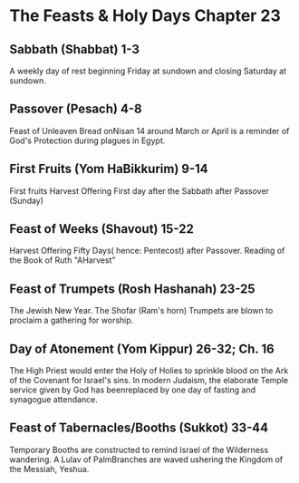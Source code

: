 # The Feasts & Holy Days Chapter 23

## Sabbath (Shabbat) 1-3

A weekly day of rest beginning Friday at sundown and closing Saturday at sundown.

## Passover (Pesach) 4-8

Feast of Unleaven Bread onNisan 14 around March or April is a reminder of God's Protection during plagues in Egypt.

## First Fruits (Yom HaBikkurim) 9-14

First fruits Harvest Offering First day after the Sabbath after Passover (Sunday)

## Feast of Weeks (Shavout) 15-22

Harvest Offering Fifty Days( hence: Pentecost) after Passover. Reading of the Book of Ruth "AHarvest"

## Feast of Trumpets (Rosh Hashanah) 23-25

The Jewish New Year. The Shofar (Ram's horn) Trumpets are blown to proclaim a gathering for worship.

## Day of Atonement (Yom Kippur) 26-32; Ch. 16

The High Priest would enter the Holy of Holies to sprinkle blood on the Ark of the Covenant for Israel's sins. In modern Judaism, the elaborate Temple service given by God has beenreplaced by one day of fasting and synagogue attendance.

## Feast of Tabernacles/Booths (Sukkot) 33-44

Temporary Booths are constructed to remind Israel of the Wilderness wandering. A Lulav of PalmBranches are waved ushering the Kingdom of the Messiah, Yeshua.
